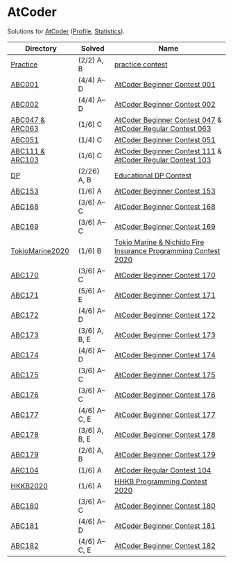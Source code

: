 <!-- SPDX-License-Identifier: X11 -->
# AtCoder

Solutions for [AtCoder](https://atcoder.jp/) ([Profile](https://atcoder.jp/users/jthvai), [Statistics](https://kenkoooo.com/atcoder#/user/jthvai)).

| Directory                             | Solved             | Name
| ---                                   | ---                | ---
| [Practice](./Practice/)               | (2/2) A, B         | [practice contest](https://atcoder.jp/contests/practice)
| [ABC001](./ABC001/)                   | (4/4) A&ndash;D    | [AtCoder Beginner Contest 001](https://atcoder.jp/contests/abc001)
| [ABC002](./ABC002/)                   | (4/4) A&ndash;D    | [AtCoder Beginner Contest 002](https://atcoder.jp/contests/abc002)
| [ABC047 & ARC063](./ABC047_&_ARC063/) | (1/6) C            | [AtCoder Beginner Contest 047](https://atcoder.jp/contests/abc047) & [AtCoder Regular Contest 063](https://atcoder.jp/contests/arc063)
| [ABC051](./ABC051/)                   | (1/4) C            | [AtCoder Beginner Contest 051](https://atcoder.jp/contests/abc051)
| [ABC111 & ARC103](./ABC111_&_ARC103/) | (1/6) C            | [AtCoder Beginner Contest 111](https://atcoder.jp/contests/abc111) & [AtCoder Regular Contest 103](https://atcoder.jp/contests/arc103)
| [DP](./DP/)                           | (2/26) A, B        | [Educational DP Contest](https://atcoder.jp/contests/dp)
| [ABC153](./ABC153/)                   | (1/6) A            | [AtCoder Beginner Contest 153](https://atcoder.jp/contests/abc153)
| [ABC168](./ABC168/)                   | (3/6) A&ndash;C    | [AtCoder Beginner Contest 168](https://atcoder.jp/contests/abc168)
| [ABC169](./ABC169/)                   | (3/6) A&ndash;C    | [AtCoder Beginner Contest 169](https://atcoder.jp/contests/abc169)
| [TokioMarine2020](./TokioMarine2020/) | (1/6) B            | [Tokio Marine & Nichido Fire Insurance Programming Contest 2020](https://atcoder.jp/contests/tokiomarine2020)
| [ABC170](./ABC170/)                   | (3/6) A&ndash;C    | [AtCoder Beginner Contest 170](https://atcoder.jp/contests/abc170)
| [ABC171](./ABC171/)                   | (5/6) A&ndash;E    | [AtCoder Beginner Contest 171](https://atcoder.jp/contests/abc171)
| [ABC172](./ABC172/)                   | (4/6) A&ndash;D    | [AtCoder Beginner Contest 172](https://atcoder.jp/contests/abc172)
| [ABC173](./ABC173/)                   | (3/6) A, B, E      | [AtCoder Beginner Contest 173](https://atcoder.jp/contests/abc173)
| [ABC174](./ABC174/)                   | (4/6) A&ndash;D    | [AtCoder Beginner Contest 174](https://atcoder.jp/contests/abc174)
| [ABC175](./ABC175/)                   | (3/6) A&ndash;C    | [AtCoder Beginner Contest 175](https://atcoder.jp/contests/abc175)
| [ABC176](./ABC176/)                   | (3/6) A&ndash;C    | [AtCoder Beginner Contest 176](https://atcoder.jp/contests/abc176)
| [ABC177](./ABC177/)                   | (4/6) A&ndash;C, E | [AtCoder Beginner Contest 177](https://atcoder.jp/contests/abc177)
| [ABC178](./ABC178/)                   | (3/6) A, B, E      | [AtCoder Beginner Contest 178](https://atcoder.jp/contests/abc178)
| [ABC179](./ABC179/)                   | (2/6) A, B         | [AtCoder Beginner Contest 179](https://atcoder.jp/contests/abc179)
| [ARC104](./ARC104/)                   | (1/6) A            | [AtCoder Regular Contest 104](https://atcoder.jp/contests/arc104)
| [HKKB2020](./HKKB2020/)               | (1/6) A            | [HHKB Programming Contest 2020](https://atcoder.jp/contests/hhkb2020)
| [ABC180](./ABC180/)                   | (3/6) A&ndash;C    | [AtCoder Beginner Contest 180](https://atcoder.jp/contests/abc180)
| [ABC181](./ABC181/)                   | (4/6) A&ndash;D    | [AtCoder Beginner Contest 181](https://atcoder.jp/contests/abc181)
| [ABC182](./ABC182/)                   | (4/6) A&ndash;C, E | [AtCoder Beginner Contest 182](https://atcoder.jp/contests/abc182)
